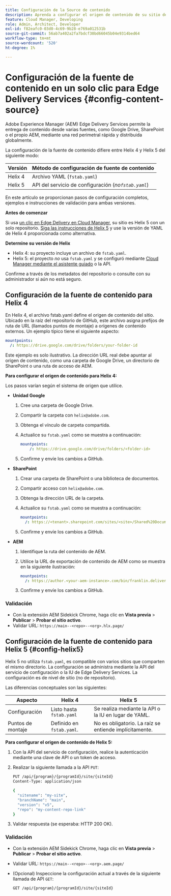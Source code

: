 ```yaml
---
title: Configuración de la Source de contenido
description: Aprenda a configurar el origen de contenido de su sitio de Edge Delivery mediante fstab.yaml en Helix 4 o mediante el asistente guiado en Cloud Manager (o la API de servicio de configuración) en Helix 5.
feature: Cloud Manager, Developing
role: Admin, Architect, Developer
exl-id: f82eafc0-03d0-4c69-9b28-e769a012531b
source-git-commit: 56ab7a402a2fa7bdcf30bd66045b04e9314bed64
workflow-type: tm+mt
source-wordcount: '520'
ht-degree: 1%

---
```


# Configuración de la fuente de contenido en un solo clic para Edge Delivery Services {#config-content-source}

Adobe Experience Manager (AEM) Edge Delivery Services permite la entrega de contenido desde varias fuentes, como Google Drive, SharePoint o el propio AEM, mediante una red perimetral rápida y distribuida globalmente.

La configuración de la fuente de contenido difiere entre Helix 4 y Helix 5 del siguiente modo:

| Versión | Método de configuración de fuente de contenido |
| --- | --- |
| Helix 4 | Archivo YAML (`fstab.yaml`) |
| Helix 5 | API del servicio de configuración (*no`fstab.yaml`*) |

En este artículo se proporcionan pasos de configuración completos, ejemplos e instrucciones de validación para ambas versiones.

**Antes de comenzar**

Si usa [un clic en Edge Delivery en Cloud Manager](/help/implementing/cloud-manager/edge-delivery/create-edge-delivery-site.md##one-click-edge-delivery-site), su sitio es Helix 5 con un solo repositorio. [Siga las instrucciones de Helix 5](#config-helix5) y use la versión de YAML de Helix 4 proporcionada como alternativa.

**Determine su versión de Helix**

* Helix 4: su proyecto incluye un archivo de `fstab.yaml`.
* Helix 5: el proyecto *no* usa `fstab.yaml` y se configuró mediante [Cloud Manager mediante el asistente guiado](/help/implementing/cloud-manager/edge-delivery/add-edge-delivery-site.md) o la API.

Confirme a través de los metadatos del repositorio o consulte con su administrador si aún no está seguro.

## Configuración de la fuente de contenido para Helix 4

En Helix 4, el archivo fstab.yaml define el origen de contenido del sitio. Ubicado en la raíz del repositorio de GitHub, este archivo asigna prefijos de ruta de URL (llamados puntos de montaje) a orígenes de contenido externos. Un ejemplo típico tiene el siguiente aspecto:

```yaml
mountpoints:
  /: https://drive.google.com/drive/folders/your-folder-id
```

Este ejemplo es solo ilustrativo. La dirección URL real debe apuntar al origen de contenido, como una carpeta de Google Drive, un directorio de SharePoint o una ruta de acceso de AEM.

**Para configurar el origen de contenido para Helix 4:**

Los pasos varían según el sistema de origen que utilice.

* **Unidad Google**

   1. Cree una carpeta de Google Drive.
   1. Compartir la carpeta con `helix@adobe.com`.
   1. Obtenga el vínculo de carpeta compartida.
   1. Actualice su `fstab.yaml` como se muestra a continuación:

      ```yaml
      mountpoints: 
          /: https://drive.google.com/drive/folders/<folder-id>
      ```

   1. Confirme y envíe los cambios a GitHub.

* **SharePoint**

   1. Crear una carpeta de SharePoint o una biblioteca de documentos.
   1. Compartir acceso con `helix@adobe.com`.
   1. Obtenga la dirección URL de la carpeta.
   1. Actualice su `fstab.yaml` como se muestra a continuación:

      ```yaml
      mountpoints:
        /: https://<tenant>.sharepoint.com/sites/<site>/Shared%20Documents/<folder>
      ```

   1. Confirme y envíe los cambios a GitHub.

* **AEM**

   1. Identifique la ruta del contenido de AEM.
   1. Utilice la URL de exportación de contenido de AEM como se muestra en la siguiente ilustración:

      ```yaml
      mountpoints:
        /: https://author.<your-aem-instance>.com/bin/franklin.delivery/<org>/<repo>/main
      ```

   1. Confirme y envíe los cambios a GitHub.

### Validación

* Con la extensión AEM Sidekick Chrome, haga clic en **Vista previa** > **Publicar** > **Probar el sitio activo**.
* Validar URL: `https://main--<repo>--<org>.hlx.page/`

## Configuración de la fuente de contenido para Helix 5 {#config-helix5}

Helix 5 no utiliza `fstab.yaml`, es compatible con varios sitios que comparten el mismo directorio. La configuración se administra mediante la API del servicio de configuración o la IU de Edge Delivery Services. La configuración es de nivel de sitio (no de repositorio).

Las diferencias conceptuales son las siguientes:

| Aspecto | Helix 4 | Helix 5 |
| --- | --- | --- |
| Configuración | Listo hasta `fstab.yaml` | Se realiza mediante la API o la IU en lugar de YAML. |
| Puntos de montaje | Definido en `fstab.yaml`. | No es obligatorio. La raíz se entiende implícitamente. |

**Para configurar el origen de contenido de Helix 5:**

1. Con la API del servicio de configuración, realice la autenticación mediante una clave de API o un token de acceso.
1. Realizar la siguiente llamada a la API `PUT`:

   ```bash {.line-numbering}
   PUT /api/{program}/{programId}/site/{siteId}
   Content-Type: application/json
   
   {
     "sitename": "my-site",
     "branchName": "main",
     "version": "v5",
     "repo": "my-content-repo-link"
   }
   ```

1. Validar respuesta (se esperaba: HTTP 200 OK).

### Validación

* Con la extensión AEM Sidekick Chrome, haga clic en **Vista previa** > **Publicar** > **Probar el sitio activo**.
* Validar URL: `https://main--<repo>--<org>.aem.page/`
* (Opcional) Inspeccione la configuración actual a través de la siguiente llamada de API `GET`:

  ```bash
  GET /api/{program}/{programId}/site/{siteId}
  ```
